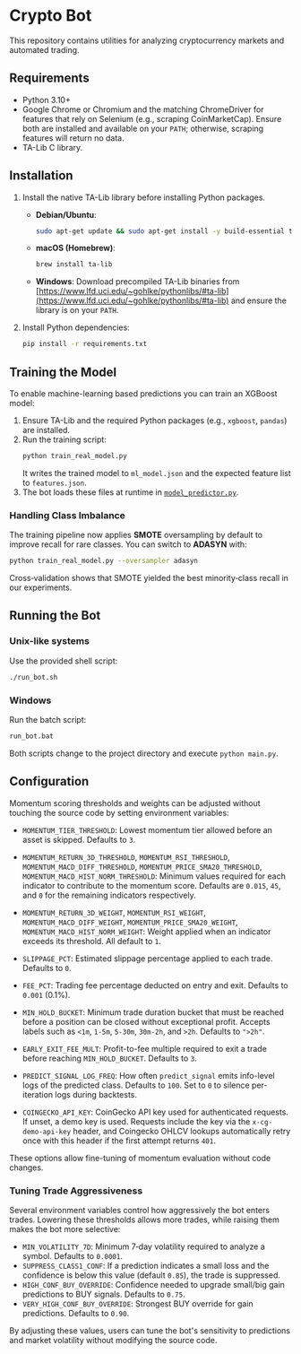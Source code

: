 # Crypto Bot

This repository contains utilities for analyzing cryptocurrency markets and automated trading.

## Requirements

- Python 3.10+
- Google Chrome or Chromium and the matching ChromeDriver for features that rely on Selenium (e.g., scraping CoinMarketCap). Ensure both are installed and available on your `PATH`; otherwise, scraping features will return no data.
- TA-Lib C library.

## Installation

1. Install the native TA-Lib library before installing Python packages.
   - **Debian/Ubuntu**:
     ```bash
     sudo apt-get update && sudo apt-get install -y build-essential ta-lib
     ```
   - **macOS (Homebrew)**:
     ```bash
     brew install ta-lib
     ```
   - **Windows**: Download precompiled TA-Lib binaries from [https://www.lfd.uci.edu/~gohlke/pythonlibs/#ta-lib](https://www.lfd.uci.edu/~gohlke/pythonlibs/#ta-lib) and ensure the library is on your `PATH`.

2. Install Python dependencies:
   ```bash
   pip install -r requirements.txt
   ```

## Training the Model

To enable machine-learning based predictions you can train an XGBoost model:

1. Ensure TA-Lib and the required Python packages (e.g., `xgboost`, `pandas`) are installed.
2. Run the training script:
   ```bash
   python train_real_model.py
   ```
   It writes the trained model to `ml_model.json` and the expected feature list to `features.json`.
3. The bot loads these files at runtime in [`model_predictor.py`](model_predictor.py).

### Handling Class Imbalance

The training pipeline now applies **SMOTE** oversampling by default to
improve recall for rare classes.  You can switch to **ADASYN** with:

```bash
python train_real_model.py --oversampler adasyn
```
Cross‑validation shows that SMOTE yielded the best minority‑class recall in
our experiments.

## Running the Bot

### Unix-like systems
Use the provided shell script:

```bash
./run_bot.sh
```

### Windows
Run the batch script:

```cmd
run_bot.bat
```

Both scripts change to the project directory and execute `python main.py`.

## Configuration

Momentum scoring thresholds and weights can be adjusted without touching the
source code by setting environment variables:

- `MOMENTUM_TIER_THRESHOLD`: Lowest momentum tier allowed before an asset is
  skipped. Defaults to `3`.
- `MOMENTUM_RETURN_3D_THRESHOLD`, `MOMENTUM_RSI_THRESHOLD`,
  `MOMENTUM_MACD_DIFF_THRESHOLD`, `MOMENTUM_PRICE_SMA20_THRESHOLD`,
  `MOMENTUM_MACD_HIST_NORM_THRESHOLD`: Minimum values required for each
  indicator to contribute to the momentum score. Defaults are `0.015`, `45`,
  and `0` for the remaining indicators respectively.
- `MOMENTUM_RETURN_3D_WEIGHT`, `MOMENTUM_RSI_WEIGHT`,
  `MOMENTUM_MACD_DIFF_WEIGHT`, `MOMENTUM_PRICE_SMA20_WEIGHT`,
  `MOMENTUM_MACD_HIST_NORM_WEIGHT`: Weight applied when an indicator exceeds
  its threshold. All default to `1`.
- `SLIPPAGE_PCT`: Estimated slippage percentage applied to each trade. Defaults to `0`.
- `FEE_PCT`: Trading fee percentage deducted on entry and exit. Defaults to `0.001` (0.1%).
- `MIN_HOLD_BUCKET`: Minimum trade duration bucket that must be reached before a
  position can be closed without exceptional profit. Accepts labels such as
  `<1m`, `1-5m`, `5-30m`, `30m-2h`, and `>2h`. Defaults to `">2h"`.
- `EARLY_EXIT_FEE_MULT`: Profit-to-fee multiple required to exit a trade before
  reaching `MIN_HOLD_BUCKET`. Defaults to `3`.

- `PREDICT_SIGNAL_LOG_FREQ`: How often `predict_signal` emits info-level logs
  of the predicted class. Defaults to `100`. Set to `0` to silence per-iteration
  logs during backtests.
- `COINGECKO_API_KEY`: CoinGecko API key used for authenticated requests.
  If unset, a demo key is used. Requests include the key via the
  `x-cg-demo-api-key` header, and Coingecko OHLCV lookups automatically retry
  once with this header if the first attempt returns `401`.

These options allow fine-tuning of momentum evaluation without code changes.

### Tuning Trade Aggressiveness

Several environment variables control how aggressively the bot enters trades.
Lowering these thresholds allows more trades, while raising them makes the bot
more selective:

- `MIN_VOLATILITY_7D`: Minimum 7‑day volatility required to analyze a symbol.
  Defaults to `0.0001`.
- `SUPPRESS_CLASS1_CONF`: If a prediction indicates a small loss and the
  confidence is below this value (default `0.85`), the trade is suppressed.
- `HIGH_CONF_BUY_OVERRIDE`: Confidence needed to upgrade small/big gain
  predictions to BUY signals. Defaults to `0.75`.
- `VERY_HIGH_CONF_BUY_OVERRIDE`: Strongest BUY override for gain predictions.
  Defaults to `0.90`.

By adjusting these values, users can tune the bot's sensitivity to predictions
and market volatility without modifying the source code.

